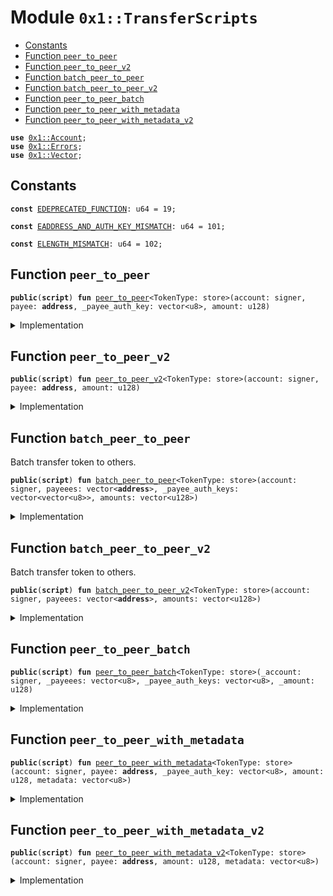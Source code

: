 
<a name="0x1_TransferScripts"></a>

# Module `0x1::TransferScripts`



-  [Constants](#@Constants_0)
-  [Function `peer_to_peer`](#0x1_TransferScripts_peer_to_peer)
-  [Function `peer_to_peer_v2`](#0x1_TransferScripts_peer_to_peer_v2)
-  [Function `batch_peer_to_peer`](#0x1_TransferScripts_batch_peer_to_peer)
-  [Function `batch_peer_to_peer_v2`](#0x1_TransferScripts_batch_peer_to_peer_v2)
-  [Function `peer_to_peer_batch`](#0x1_TransferScripts_peer_to_peer_batch)
-  [Function `peer_to_peer_with_metadata`](#0x1_TransferScripts_peer_to_peer_with_metadata)
-  [Function `peer_to_peer_with_metadata_v2`](#0x1_TransferScripts_peer_to_peer_with_metadata_v2)


<pre><code><b>use</b> <a href="Account.md#0x1_Account">0x1::Account</a>;
<b>use</b> <a href="Errors.md#0x1_Errors">0x1::Errors</a>;
<b>use</b> <a href="Vector.md#0x1_Vector">0x1::Vector</a>;
</code></pre>



<a name="@Constants_0"></a>

## Constants


<a name="0x1_TransferScripts_EDEPRECATED_FUNCTION"></a>



<pre><code><b>const</b> <a href="TransferScripts.md#0x1_TransferScripts_EDEPRECATED_FUNCTION">EDEPRECATED_FUNCTION</a>: u64 = 19;
</code></pre>



<a name="0x1_TransferScripts_EADDRESS_AND_AUTH_KEY_MISMATCH"></a>



<pre><code><b>const</b> <a href="TransferScripts.md#0x1_TransferScripts_EADDRESS_AND_AUTH_KEY_MISMATCH">EADDRESS_AND_AUTH_KEY_MISMATCH</a>: u64 = 101;
</code></pre>



<a name="0x1_TransferScripts_ELENGTH_MISMATCH"></a>



<pre><code><b>const</b> <a href="TransferScripts.md#0x1_TransferScripts_ELENGTH_MISMATCH">ELENGTH_MISMATCH</a>: u64 = 102;
</code></pre>



<a name="0x1_TransferScripts_peer_to_peer"></a>

## Function `peer_to_peer`



<pre><code><b>public</b>(<b>script</b>) <b>fun</b> <a href="TransferScripts.md#0x1_TransferScripts_peer_to_peer">peer_to_peer</a>&lt;TokenType: store&gt;(account: signer, payee: <b>address</b>, _payee_auth_key: vector&lt;u8&gt;, amount: u128)
</code></pre>



<details>
<summary>Implementation</summary>


<pre><code><b>public</b>(<b>script</b>) <b>fun</b> <a href="TransferScripts.md#0x1_TransferScripts_peer_to_peer">peer_to_peer</a>&lt;TokenType: store&gt;(account: signer, payee: <b>address</b>, _payee_auth_key: vector&lt;u8&gt;, amount: u128) {
     <a href="TransferScripts.md#0x1_TransferScripts_peer_to_peer_v2">peer_to_peer_v2</a>&lt;TokenType&gt;(account, payee, amount)
}
</code></pre>



</details>

<a name="0x1_TransferScripts_peer_to_peer_v2"></a>

## Function `peer_to_peer_v2`



<pre><code><b>public</b>(<b>script</b>) <b>fun</b> <a href="TransferScripts.md#0x1_TransferScripts_peer_to_peer_v2">peer_to_peer_v2</a>&lt;TokenType: store&gt;(account: signer, payee: <b>address</b>, amount: u128)
</code></pre>



<details>
<summary>Implementation</summary>


<pre><code><b>public</b>(<b>script</b>) <b>fun</b> <a href="TransferScripts.md#0x1_TransferScripts_peer_to_peer_v2">peer_to_peer_v2</a>&lt;TokenType: store&gt;(account: signer, payee: <b>address</b>, amount: u128) {
    <b>if</b> (!<a href="Account.md#0x1_Account_exists_at">Account::exists_at</a>(payee)) {
        <a href="Account.md#0x1_Account_create_account_with_address">Account::create_account_with_address</a>&lt;TokenType&gt;(payee);
    };
    <a href="Account.md#0x1_Account_pay_from">Account::pay_from</a>&lt;TokenType&gt;(&account, payee, amount)
}
</code></pre>



</details>

<a name="0x1_TransferScripts_batch_peer_to_peer"></a>

## Function `batch_peer_to_peer`

Batch transfer token to others.


<pre><code><b>public</b>(<b>script</b>) <b>fun</b> <a href="TransferScripts.md#0x1_TransferScripts_batch_peer_to_peer">batch_peer_to_peer</a>&lt;TokenType: store&gt;(account: signer, payeees: vector&lt;<b>address</b>&gt;, _payee_auth_keys: vector&lt;vector&lt;u8&gt;&gt;, amounts: vector&lt;u128&gt;)
</code></pre>



<details>
<summary>Implementation</summary>


<pre><code><b>public</b>(<b>script</b>) <b>fun</b> <a href="TransferScripts.md#0x1_TransferScripts_batch_peer_to_peer">batch_peer_to_peer</a>&lt;TokenType: store&gt;(account: signer, payeees: vector&lt;<b>address</b>&gt;, _payee_auth_keys: vector&lt;vector&lt;u8&gt;&gt;, amounts: vector&lt;u128&gt;) {
     <a href="TransferScripts.md#0x1_TransferScripts_batch_peer_to_peer_v2">batch_peer_to_peer_v2</a>&lt;TokenType&gt;(account, payeees, amounts)
}
</code></pre>



</details>

<a name="0x1_TransferScripts_batch_peer_to_peer_v2"></a>

## Function `batch_peer_to_peer_v2`

Batch transfer token to others.


<pre><code><b>public</b>(<b>script</b>) <b>fun</b> <a href="TransferScripts.md#0x1_TransferScripts_batch_peer_to_peer_v2">batch_peer_to_peer_v2</a>&lt;TokenType: store&gt;(account: signer, payeees: vector&lt;<b>address</b>&gt;, amounts: vector&lt;u128&gt;)
</code></pre>



<details>
<summary>Implementation</summary>


<pre><code><b>public</b>(<b>script</b>) <b>fun</b> <a href="TransferScripts.md#0x1_TransferScripts_batch_peer_to_peer_v2">batch_peer_to_peer_v2</a>&lt;TokenType: store&gt;(account: signer, payeees: vector&lt;<b>address</b>&gt;, amounts: vector&lt;u128&gt;) {
    <b>let</b> len = <a href="Vector.md#0x1_Vector_length">Vector::length</a>(&payeees);
    <b>assert</b>!(len == <a href="Vector.md#0x1_Vector_length">Vector::length</a>(&amounts), <a href="TransferScripts.md#0x1_TransferScripts_ELENGTH_MISMATCH">ELENGTH_MISMATCH</a>);
    <b>let</b> i = 0;
    <b>while</b> (i &lt; len){
        <b>let</b> payee = *<a href="Vector.md#0x1_Vector_borrow">Vector::borrow</a>(&payeees, i);
        <b>if</b> (!<a href="Account.md#0x1_Account_exists_at">Account::exists_at</a>(payee)) {
            <a href="Account.md#0x1_Account_create_account_with_address">Account::create_account_with_address</a>&lt;TokenType&gt;(payee);
        };
        <b>let</b> amount = *<a href="Vector.md#0x1_Vector_borrow">Vector::borrow</a>(&amounts, i);
        <a href="Account.md#0x1_Account_pay_from">Account::pay_from</a>&lt;TokenType&gt;(&account, payee, amount);
        i = i + 1;
    }
}
</code></pre>



</details>

<a name="0x1_TransferScripts_peer_to_peer_batch"></a>

## Function `peer_to_peer_batch`



<pre><code><b>public</b>(<b>script</b>) <b>fun</b> <a href="TransferScripts.md#0x1_TransferScripts_peer_to_peer_batch">peer_to_peer_batch</a>&lt;TokenType: store&gt;(_account: signer, _payeees: vector&lt;u8&gt;, _payee_auth_keys: vector&lt;u8&gt;, _amount: u128)
</code></pre>



<details>
<summary>Implementation</summary>


<pre><code><b>public</b>(<b>script</b>) <b>fun</b> <a href="TransferScripts.md#0x1_TransferScripts_peer_to_peer_batch">peer_to_peer_batch</a>&lt;TokenType: store&gt;(_account: signer, _payeees: vector&lt;u8&gt;, _payee_auth_keys: vector&lt;u8&gt;, _amount: u128) {
    <b>abort</b> <a href="Errors.md#0x1_Errors_deprecated">Errors::deprecated</a>(<a href="TransferScripts.md#0x1_TransferScripts_EDEPRECATED_FUNCTION">EDEPRECATED_FUNCTION</a>)
}
</code></pre>



</details>

<a name="0x1_TransferScripts_peer_to_peer_with_metadata"></a>

## Function `peer_to_peer_with_metadata`



<pre><code><b>public</b>(<b>script</b>) <b>fun</b> <a href="TransferScripts.md#0x1_TransferScripts_peer_to_peer_with_metadata">peer_to_peer_with_metadata</a>&lt;TokenType: store&gt;(account: signer, payee: <b>address</b>, _payee_auth_key: vector&lt;u8&gt;, amount: u128, metadata: vector&lt;u8&gt;)
</code></pre>



<details>
<summary>Implementation</summary>


<pre><code><b>public</b>(<b>script</b>) <b>fun</b> <a href="TransferScripts.md#0x1_TransferScripts_peer_to_peer_with_metadata">peer_to_peer_with_metadata</a>&lt;TokenType: store&gt;(
    account: signer,
    payee: <b>address</b>,
    _payee_auth_key: vector&lt;u8&gt;,
    amount: u128,
    metadata: vector&lt;u8&gt;,
) {
     <a href="TransferScripts.md#0x1_TransferScripts_peer_to_peer_with_metadata_v2">peer_to_peer_with_metadata_v2</a>&lt;TokenType&gt;(account, payee, amount, metadata)
}
</code></pre>



</details>

<a name="0x1_TransferScripts_peer_to_peer_with_metadata_v2"></a>

## Function `peer_to_peer_with_metadata_v2`



<pre><code><b>public</b>(<b>script</b>) <b>fun</b> <a href="TransferScripts.md#0x1_TransferScripts_peer_to_peer_with_metadata_v2">peer_to_peer_with_metadata_v2</a>&lt;TokenType: store&gt;(account: signer, payee: <b>address</b>, amount: u128, metadata: vector&lt;u8&gt;)
</code></pre>



<details>
<summary>Implementation</summary>


<pre><code><b>public</b>(<b>script</b>) <b>fun</b> <a href="TransferScripts.md#0x1_TransferScripts_peer_to_peer_with_metadata_v2">peer_to_peer_with_metadata_v2</a>&lt;TokenType: store&gt;(
        account: signer,
        payee: <b>address</b>,
        amount: u128,
        metadata: vector&lt;u8&gt;,
) {
    <b>if</b> (!<a href="Account.md#0x1_Account_exists_at">Account::exists_at</a>(payee)) {
        <a href="Account.md#0x1_Account_create_account_with_address">Account::create_account_with_address</a>&lt;TokenType&gt;(payee);
    };
    <a href="Account.md#0x1_Account_pay_from_with_metadata">Account::pay_from_with_metadata</a>&lt;TokenType&gt;(&account,payee, amount, metadata)
}
</code></pre>



</details>
